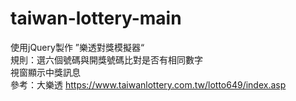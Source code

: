 # taiwan-lottery-main
使用jQuery製作 ”樂透對獎模擬器“ <br>
規則：選六個號碼與開獎號碼比對是否有相同數字 <br>
視窗顯示中獎訊息
<br>
參考：大樂透
https://www.taiwanlottery.com.tw/lotto649/index.asp
